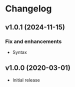 # Changelog

## v1.0.1 (2024-11-15)

### Fix and enhancements

* Syntax

## v1.0.0 (2020-03-01)

* Initial release
